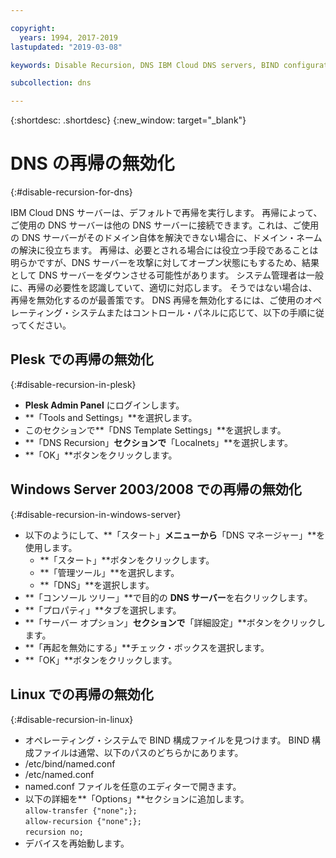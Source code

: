 ```yaml
---

copyright:
  years: 1994, 2017-2019
lastupdated: "2019-03-08"

keywords: Disable Recursion, DNS IBM Cloud DNS servers, BIND configuration file

subcollection: dns

---
```



{:shortdesc: .shortdesc}
{:new_window: target="_blank"}

# DNS の再帰の無効化
{:#disable-recursion-for-dns}

IBM Cloud DNS サーバーは、デフォルトで再帰を実行します。 再帰によって、ご使用の DNS サーバーは他の DNS サーバーに接続できます。これは、ご使用の DNS サーバーがそのドメイン自体を解決できない場合に、ドメイン・ネームの解決に役立ちます。 再帰は、必要とされる場合には役立つ手段であることは明らかですが、DNS サーバーを攻撃に対してオープン状態にもするため、結果として DNS サーバーをダウンさせる可能性があります。 システム管理者は一般に、再帰の必要性を認識していて、適切に対応します。 そうではない場合は、再帰を無効化するのが最善策です。 DNS 再帰を無効化するには、ご使用のオペレーティング・システムまたはコントロール・パネルに応じて、以下の手順に従ってください。

## Plesk での再帰の無効化
{:#disable-recursion-in-plesk}
* **Plesk Admin Panel** にログインします。
* **「Tools and Settings」**を選択します。
* このセクションで**「DNS Template Settings」**を選択します。
* **「DNS Recursion」**セクションで**「Localnets」**を選択します。
* **「OK」**ボタンをクリックします。

## Windows Server 2003/2008 での再帰の無効化
{:#disable-recursion-in-windows-server}

* 以下のようにして、**「スタート」**メニューから**「DNS マネージャー」**を使用します。
  * **「スタート」**ボタンをクリックします。
  * **「管理ツール」**を選択します。
  * **「DNS」**を選択します。
* **「コンソール ツリー」**で目的の **DNS サーバー**を右クリックします。
* **「プロパティ」**タブを選択します。
* **「サーバー オプション」**セクションで**「詳細設定」**ボタンをクリックします。
* **「再起を無効にする」**チェック・ボックスを選択します。
* **「OK」**ボタンをクリックします。

## Linux での再帰の無効化
{:#disable-recursion-in-linux}

 * オペレーティング・システムで BIND 構成ファイルを見つけます。 BIND 構成ファイルは通常、以下のパスのどちらかにあります。
  * /etc/bind/named.conf
  * /etc/named.conf
* named.conf ファイルを任意のエディターで開きます。
* 以下の詳細を**「Options」**セクションに追加します。<br/>`allow-transfer {"none";};`<br/>`allow-recursion {"none";};`<br/>`recursion no;`
* デバイスを再始動します。
